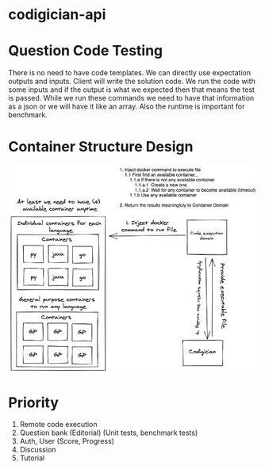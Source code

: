 # codigician-api

# Question Code Testing

There is no need to have code templates. We can directly use expectation outputs and inputs. Client will write the
solution code. We run the code with some inputs and if the output is what we expected then that means the test is
passed. While we run these commands we need to have that information as a json or we will have it like an array. Also
the runtime is important for benchmark.

# Container Structure Design

![container structure](.docs/png/container-structure.png)

# Priority

1. Remote code execution
2. Question bank (Editorial) (Unit tests, benchmark tests)
3. Auth, User (Score, Progress)
4. Discussion
5. Tutorial
